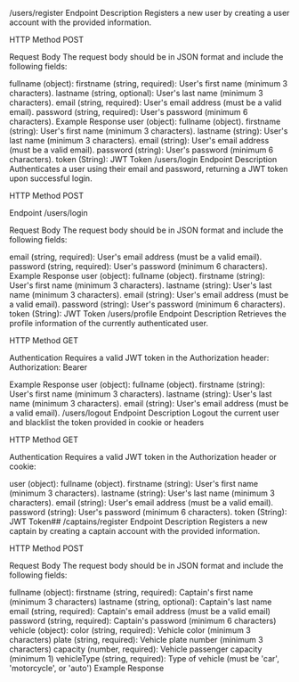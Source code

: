 /users/register Endpoint
Description
Registers a new user by creating a user account with the provided information.

HTTP Method
POST

Request Body
The request body should be in JSON format and include the following fields:

fullname (object):
firstname (string, required): User's first name (minimum 3 characters).
lastname (string, optional): User's last name (minimum 3 characters).
email (string, required): User's email address (must be a valid email).
password (string, required): User's password (minimum 6 characters).
Example Response
user (object):
fullname (object).
firstname (string): User's first name (minimum 3 characters).
lastname (string): User's last name (minimum 3 characters).
email (string): User's email address (must be a valid email).
password (string): User's password (minimum 6 characters).
token (String): JWT Token
/users/login Endpoint
Description
Authenticates a user using their email and password, returning a JWT token upon successful login.

HTTP Method
POST

Endpoint
/users/login

Request Body
The request body should be in JSON format and include the following fields:

email (string, required): User's email address (must be a valid email).
password (string, required): User's password (minimum 6 characters).
Example Response
user (object):
fullname (object).
firstname (string): User's first name (minimum 3 characters).
lastname (string): User's last name (minimum 3 characters).
email (string): User's email address (must be a valid email).
password (string): User's password (minimum 6 characters).
token (String): JWT Token
/users/profile Endpoint
Description
Retrieves the profile information of the currently authenticated user.

HTTP Method
GET

Authentication
Requires a valid JWT token in the Authorization header: Authorization: Bearer <token>

Example Response
user (object):
fullname (object).
firstname (string): User's first name (minimum 3 characters).
lastname (string): User's last name (minimum 3 characters).
email (string): User's email address (must be a valid email).
/users/logout Endpoint
Description
Logout the current user and blacklist the token provided in cookie or headers

HTTP Method
GET

Authentication
Requires a valid JWT token in the Authorization header or cookie:

user (object):
fullname (object).
firstname (string): User's first name (minimum 3 characters).
lastname (string): User's last name (minimum 3 characters).
email (string): User's email address (must be a valid email).
password (string): User's password (minimum 6 characters).
token (String): JWT Token## /captains/register Endpoint
Description
Registers a new captain by creating a captain account with the provided information.

HTTP Method
POST

Request Body
The request body should be in JSON format and include the following fields:

fullname (object):
firstname (string, required): Captain's first name (minimum 3 characters)
lastname (string, optional): Captain's last name
email (string, required): Captain's email address (must be a valid email)
password (string, required): Captain's password (minimum 6 characters)
vehicle (object):
color (string, required): Vehicle color (minimum 3 characters)
plate (string, required): Vehicle plate number (minimum 3 characters)
capacity (number, required): Vehicle passenger capacity (minimum 1)
vehicleType (string, required): Type of vehicle (must be 'car', 'motorcycle', or 'auto')
Example Response